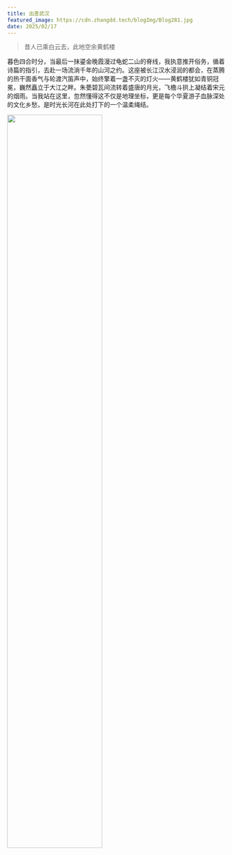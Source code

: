 ```yaml
---
title: 出差武汉
featured_image: https://cdn.zhangdd.tech/blogImg/Blog281.jpg
date: 2025/02/17
---
```

> 昔人已乘白云去，此地空余黄鹤楼


暮色四合时分，当最后一抹鎏金晚霞漫过龟蛇二山的脊线，我执意推开俗务，循着诗篇的指引，去赴一场流淌千年的山河之约。这座被长江汉水浸润的都会，在蒸腾的热干面香气与轮渡汽笛声中，始终擎着一盏不灭的灯火——黄鹤楼犹如青铜冠冕，巍然矗立于大江之畔。朱甍碧瓦间流转着盛唐的月光，飞檐斗拱上凝结着宋元的烟雨。当我站在这里，忽然懂得这不仅是地理坐标，更是每个华夏游子血脉深处的文化乡愁，是时光长河在此处打下的一个温柔绳结。

<img src="https://cdn.zhangdd.tech/contentImg/281/00.jpg" width="66%" alt="">